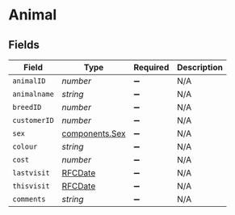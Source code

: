 # Animal


## Fields

| Field                                            | Type                                             | Required                                         | Description                                      |
| ------------------------------------------------ | ------------------------------------------------ | ------------------------------------------------ | ------------------------------------------------ |
| `animalID`                                       | *number*                                         | :heavy_minus_sign:                               | N/A                                              |
| `animalname`                                     | *string*                                         | :heavy_minus_sign:                               | N/A                                              |
| `breedID`                                        | *number*                                         | :heavy_minus_sign:                               | N/A                                              |
| `customerID`                                     | *number*                                         | :heavy_minus_sign:                               | N/A                                              |
| `sex`                                            | [components.Sex](../../models/components/sex.md) | :heavy_minus_sign:                               | N/A                                              |
| `colour`                                         | *string*                                         | :heavy_minus_sign:                               | N/A                                              |
| `cost`                                           | *number*                                         | :heavy_minus_sign:                               | N/A                                              |
| `lastvisit`                                      | [RFCDate](../../types/rfcdate.md)                | :heavy_minus_sign:                               | N/A                                              |
| `thisvisit`                                      | [RFCDate](../../types/rfcdate.md)                | :heavy_minus_sign:                               | N/A                                              |
| `comments`                                       | *string*                                         | :heavy_minus_sign:                               | N/A                                              |